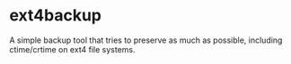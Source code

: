 # ext4backup
A simple backup tool that tries to preserve as much as possible, including ctime/crtime on ext4 file systems.

